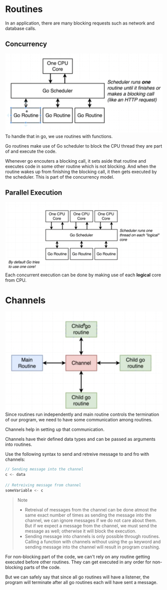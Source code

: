 # Routines

In an application, there are many blocking requests such as network and database calls.

## Concurrency

![Routine Diagram 1](dg-routine-1.png)
To handle that in go, we use routines with functions.  

Go routines make use of Go scheduler to block the CPU thread they are part of and execute the code.  

Whenever go encouters a blocking call, it sets aside that routine and executes code in some other routine which is not blocking. And when the routine wakes up from finishing the blocking call, it then gets executed by the scheduler. This is part of the concurrency model.

## Parallel Execution
![Routine Diagram 2](dg-routine-2.png)
Each concurrent execution can be done by making use of each **logical** core from CPU.

# Channels
![Channel](dg-channels.png)
Since routines run independently and main routine controls the termination of our program, we need to have some communication among routines.  

Channels help in setting up that communication.  

Channels have their defined data types and can be passed as arguments into routines.

Use the following syntax to send and retreive message to and fro with channels:

```go
// Sending message into the channel
c <- data

// Retreiving message from channel
someVariable <- c
```

> Note
> * Retreival of messages from the channel can be done atmost the same exact number of times as sending the message into the channel, we can ignore messages if we do not care about them. But if we expect a message from the channel, we must send the message as well; otherwise it will block the execution.  
> * Sending message into channels is only possible through routines. Calling a function with channels without using the `go` keyword and sending message into the channel will result in program crashing.


For non-blocking part of the code, we can't rely on any routine getting executed before other routines.
They can get executed in any order for non-blocking parts of the code.

But we can safely say that since all go routines will have a listener,
the program will terminate after all go routines each will have sent a message.